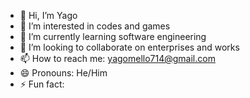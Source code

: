 - 👋 Hi, I’m Yago
- 👀 I’m interested in codes and games
- 🌱 I’m currently learning software engineering
- 💞️ I’m looking to collaborate on enterprises and works
- 📫 How to reach me: yagomello714@gmail.com
- 😄 Pronouns: He/Him
- ⚡ Fun fact: 
<!---
Yagomellsq/Yagomellsq is a ✨ special ✨ repository because its `README.md` (this file) appears on your GitHub profile.
You can click the Preview link to take a look at your changes.
--->
